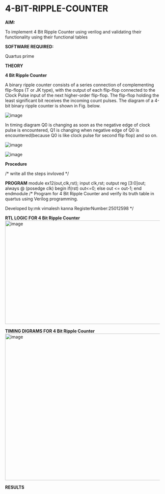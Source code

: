 # 4-BIT-RIPPLE-COUNTER

**AIM:**

To implement  4 Bit Ripple Counter using verilog and validating their functionality using their functional tables

**SOFTWARE REQUIRED:**

Quartus prime

**THEORY**

**4 Bit Ripple Counter**

A binary ripple counter consists of a series connection of complementing flip-flops (T or JK type), with the output of each flip-flop connected to the Clock Pulse input of the next higher-order flip-flop. The flip-flop holding the least significant bit receives the incoming count pulses. The diagram of a 4-bit binary ripple counter is shown in Fig. below.

![image](https://github.com/naavaneetha/4-BIT-RIPPLE-COUNTER/assets/154305477/cb4b74d4-31ab-4359-95d0-d22e67daba13)

In timing diagram Q0 is changing as soon as the negative edge of clock pulse is encountered, Q1 is changing when negative edge of Q0 is encountered(because Q0 is like clock pulse for second flip flop) and so on.

![image](https://github.com/naavaneetha/4-BIT-RIPPLE-COUNTER/assets/154305477/a573a7d6-014e-4e54-93e6-e2ac9530960b)

![image](https://github.com/naavaneetha/4-BIT-RIPPLE-COUNTER/assets/154305477/85e1958a-2fc1-49bb-9a9f-d58ccbf3663c)

**Procedure**

/* write all the steps invloved */

**PROGRAM**
module ex12(out,clk,rst); input clk,rst; output reg [3:0]out; always @ (posedge clk) begin if(rst) out<=0; else out <= out-1; end endmodule
/* Program for 4 Bit Ripple Counter and verify its truth table in quartus using Verilog programming.

 Developed by:mk vimalesh kanna  RegisterNumber:25012598
*/

**RTL LOGIC FOR 4 Bit Ripple Counter**
<img width="579" height="336" alt="image" src="https://github.com/user-attachments/assets/1b6b4dcc-0a49-412c-9474-bd20b1d8590b" />

**TIMING DIGRAMS FOR 4 Bit Ripple Counter**
<img width="826" height="476" alt="image" src="https://github.com/user-attachments/assets/fc1e9bfd-7eda-4703-aa57-c12caa3ae6fd" />

**RESULTS**
